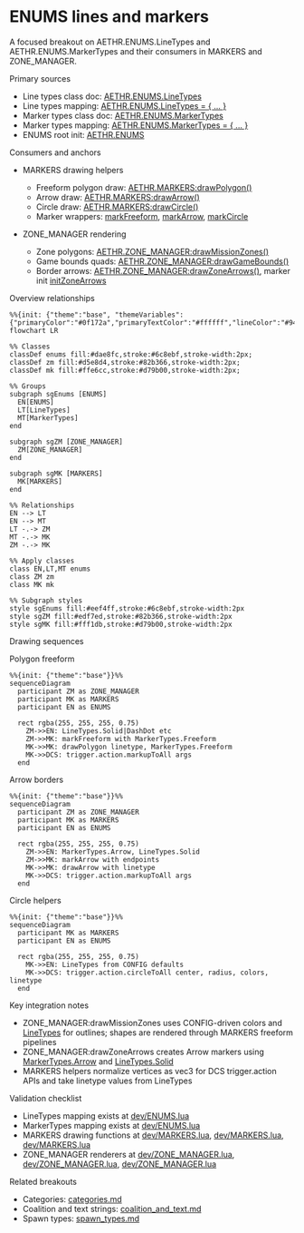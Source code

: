 # ENUMS lines and markers

A focused breakout on AETHR.ENUMS.LineTypes and AETHR.ENUMS.MarkerTypes and their consumers in MARKERS and ZONE_MANAGER.

Primary sources

- Line types class doc: [AETHR.ENUMS.LineTypes](../../dev/ENUMS.lua:137)
- Line types mapping: [AETHR.ENUMS.LineTypes = { ... }](../../dev/ENUMS.lua:452)
- Marker types class doc: [AETHR.ENUMS.MarkerTypes](../../dev/ENUMS.lua:146)
- Marker types mapping: [AETHR.ENUMS.MarkerTypes = { ... }](../../dev/ENUMS.lua:461)
- ENUMS root init: [AETHR.ENUMS](../../dev/ENUMS.lua:337)

Consumers and anchors

- MARKERS drawing helpers
  - Freeform polygon draw: [AETHR.MARKERS:drawPolygon()](../../dev/MARKERS.lua:85)
  - Arrow draw: [AETHR.MARKERS:drawArrow()](../../dev/MARKERS.lua:176)
  - Circle draw: [AETHR.MARKERS:drawCircle()](../../dev/MARKERS.lua:269)
  - Marker wrappers: [markFreeform](../../dev/MARKERS.lua:43), [markArrow](../../dev/MARKERS.lua:138), [markCircle](../../dev/MARKERS.lua:229)

- ZONE_MANAGER rendering
  - Zone polygons: [AETHR.ZONE_MANAGER:drawMissionZones()](../../dev/ZONE_MANAGER.lua:980)
  - Game bounds quads: [AETHR.ZONE_MANAGER:drawGameBounds()](../../dev/ZONE_MANAGER.lua:929)
  - Border arrows: [AETHR.ZONE_MANAGER:drawZoneArrows()](../../dev/ZONE_MANAGER.lua:1025), marker init [initZoneArrows](../../dev/ZONE_MANAGER.lua:1075)

Overview relationships

```mermaid
%%{init: {"theme":"base", "themeVariables":{"primaryColor":"#0f172a","primaryTextColor":"#ffffff","lineColor":"#94a3b8","fontSize":"12px"}}}%%
flowchart LR

%% Classes
classDef enums fill:#dae8fc,stroke:#6c8ebf,stroke-width:2px;
classDef zm fill:#d5e8d4,stroke:#82b366,stroke-width:2px;
classDef mk fill:#ffe6cc,stroke:#d79b00,stroke-width:2px;

%% Groups
subgraph sgEnums [ENUMS]
  EN[ENUMS]
  LT[LineTypes]
  MT[MarkerTypes]
end

subgraph sgZM [ZONE_MANAGER]
  ZM[ZONE_MANAGER]
end

subgraph sgMK [MARKERS]
  MK[MARKERS]
end

%% Relationships
EN --> LT
EN --> MT
LT -.-> ZM
MT -.-> MK
ZM -.-> MK

%% Apply classes
class EN,LT,MT enums
class ZM zm
class MK mk

%% Subgraph styles
style sgEnums fill:#eef4ff,stroke:#6c8ebf,stroke-width:2px
style sgZM fill:#edf7ed,stroke:#82b366,stroke-width:2px
style sgMK fill:#fff1db,stroke:#d79b00,stroke-width:2px
```

Drawing sequences

Polygon freeform

```mermaid
%%{init: {"theme":"base"}}%%
sequenceDiagram
  participant ZM as ZONE_MANAGER
  participant MK as MARKERS
  participant EN as ENUMS

  rect rgba(255, 255, 255, 0.75)
    ZM->>EN: LineTypes.Solid|DashDot etc
    ZM->>MK: markFreeform with MarkerTypes.Freeform
    MK->>MK: drawPolygon linetype, MarkerTypes.Freeform
    MK->>DCS: trigger.action.markupToAll args
  end
```

Arrow borders

```mermaid
%%{init: {"theme":"base"}}%%
sequenceDiagram
  participant ZM as ZONE_MANAGER
  participant MK as MARKERS
  participant EN as ENUMS

  rect rgba(255, 255, 255, 0.75)
    ZM->>EN: MarkerTypes.Arrow, LineTypes.Solid
    ZM->>MK: markArrow with endpoints
    MK->>MK: drawArrow with linetype
    MK->>DCS: trigger.action.markupToAll args
  end
```

Circle helpers

```mermaid
%%{init: {"theme":"base"}}%%
sequenceDiagram
  participant MK as MARKERS
  participant EN as ENUMS

  rect rgba(255, 255, 255, 0.75)
    MK->>EN: LineTypes from CONFIG defaults
    MK->>DCS: trigger.action.circleToAll center, radius, colors, linetype
  end
```

Key integration notes

- ZONE_MANAGER:drawMissionZones uses CONFIG-driven colors and [LineTypes](../../dev/ENUMS.lua:452) for outlines; shapes are rendered through MARKERS freeform pipelines
- ZONE_MANAGER:drawZoneArrows creates Arrow markers using [MarkerTypes.Arrow](../../dev/ENUMS.lua:461) and [LineTypes.Solid](../../dev/ENUMS.lua:452)
- MARKERS helpers normalize vertices as vec3 for DCS trigger.action APIs and take linetype values from LineTypes

Validation checklist

- LineTypes mapping exists at [dev/ENUMS.lua](../../dev/ENUMS.lua:452)
- MarkerTypes mapping exists at [dev/ENUMS.lua](../../dev/ENUMS.lua:461)
- MARKERS drawing functions at [dev/MARKERS.lua](../../dev/MARKERS.lua:85), [dev/MARKERS.lua](../../dev/MARKERS.lua:176), [dev/MARKERS.lua](../../dev/MARKERS.lua:269)
- ZONE_MANAGER renderers at [dev/ZONE_MANAGER.lua](../../dev/ZONE_MANAGER.lua:929), [dev/ZONE_MANAGER.lua](../../dev/ZONE_MANAGER.lua:980), [dev/ZONE_MANAGER.lua](../../dev/ZONE_MANAGER.lua:1025)

Related breakouts

- Categories: [categories.md](./categories.md)
- Coalition and text strings: [coalition_and_text.md](./coalition_and_text.md)
- Spawn types: [spawn_types.md](./spawn_types.md)